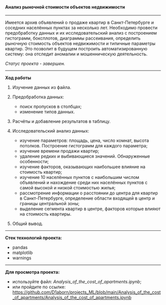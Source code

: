 #### Анализ рыночной стоимости объектов недвижимости

---

Имеется архив объявлений о продаже квартир в Санкт-Петербурге и соседних населённых пунктах за несколько лет. Необходимо провести предобработку данных и их исследовательский анализ с построением гистограмм, боксплотов, диаграммы рассеивания, определить рыночную стоимость объектов недвижимости и типичные параметры квартир. Это позволит в будущем построить автоматизированную систему: она отследит аномалии и мошенническую деятельность.

 *Статус проекта - завершен.*
 
---

**Ход работы**

1. Изучение данных из файла.

2. Предобработка данных:
    - поиск пропусков в столбцах;
    - изменение типов данных.
    
3. Расчёты и добавление результатов в таблицу.

4. Исследовательский анализ данных:
    - изучение параметров: площадь, цена, число комнат, высота потолков. Построение гистограмм для каждого параметра;
    - изучение времени продажи квартир;
    - удаление редких и выбивающиеся значений. Обнаруженные особенности;
    - изучение факторов, оказывающих наибольшее влияние на стоимость квартир; 
    - изучение 10 населённых пунктов с наибольшим числом объявлений и нахождение среди них населённых пунктов с самой высокой и низкой стоимостью жилья;
    - рассмотрение информации о расстоянии до центра для квартир в Санкт-Петербурге, определение области входящей в центр и границы центральной зоны;
    - выделение сегмента квартир в центре, факторов которые влияют на стоимость квартиры.
    
5. Общий вывод.
    
---

**Стек технологий проекта:**

- pandas
- matplotlib
- warnings

---

**Для просмотра проекта:**
 - используйте файл: *Analysis_of_the_cost_of_apartments.ipynb*;
 - или пройдите по ссылке: https://github.com/D1aborn/projects_ML/blob/main/Analysis_of_the_cost_of_apartments/Analysis_of_the_cost_of_apartments.ipynb
